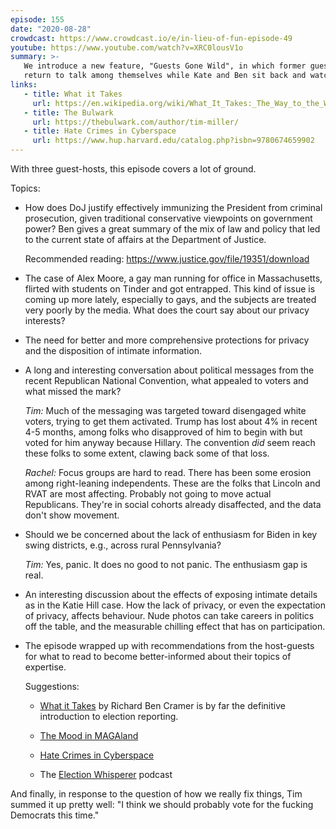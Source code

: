 ```yaml
---
episode: 155
date: "2020-08-28"
crowdcast: https://www.crowdcast.io/e/in-lieu-of-fun-episode-49
youtube: https://www.youtube.com/watch?v=XRC0lousV1o
summary: >-
   We introduce a new feature, "Guests Gone Wild", in which former guests
   return to talk among themselves while Kate and Ben sit back and watch.
links:
   - title: What it Takes
     url: https://en.wikipedia.org/wiki/What_It_Takes:_The_Way_to_the_White_House
   - title: The Bulwark
     url: https://thebulwark.com/author/tim-miller/
   - title: Hate Crimes in Cyberspace
     url: https://www.hup.harvard.edu/catalog.php?isbn=9780674659902
---
```

With three guest-hosts, this episode covers a lot of ground.

Topics:

- How does DoJ justify effectively immunizing the President from criminal
  prosecution, given traditional conservative viewpoints on government power?
  Ben gives a great summary of the mix of law and policy that led to the
  current state of affairs at the Department of Justice.

  Recommended reading: https://www.justice.gov/file/19351/download

- The case of Alex Moore, a gay man running for office in Massachusetts,
  flirted with students on Tinder and got entrapped.  This kind of issue is
  coming up more lately, especially to gays, and the subjects are treated very
  poorly by the media. What does the court say about our privacy interests?

- The need for better and more comprehensive protections for privacy and the
  disposition of intimate information.

- A long and interesting conversation about political messages from the recent
  Republican National Convention, what appealed to voters and what missed the
  mark?

  *Tim:* Much of the messaging was targeted toward disengaged white voters,
  trying to get them activated.  Trump has lost about 4% in recent 4-5 months,
  among folks who disapproved of him to begin with but voted for him anyway
  because Hillary. The convention _did_ seem reach these folks to some extent,
  clawing back some of that loss.

  *Rachel:* Focus groups are hard to read. There has been some erosion among
  right-leaning independents. These are the folks that Lincoln and RVAT are
  most affecting. Probably not going to move actual Republicans. They're in
  social cohorts already disaffected, and the data don't show movement.

- Should we be concerned about the lack of enthusiasm for Biden in key swing
  districts, e.g., across rural Pennsylvania?

  *Tim:* Yes, panic. It does no good to not panic.  The enthusiasm gap is real.

- An interesting discussion about the effects of exposing intimate details as
  in the Katie Hill case. How the lack of privacy, or even the expectation of
  privacy, affects behaviour.  Nude photos can take careers in politics off the
  table, and the measurable chilling effect that has on participation.

- The episode wrapped up with recommendations from the host-guests for what to
  read to become better-informed about their topics of expertise.

  Suggestions:

    - [What it Takes](https://www.hup.harvard.edu/catalog.php?isbn=9780674659902)
      by Richard Ben Cramer is by far the definitive introduction to election
      reporting.

    - [The Mood in MAGAland](https://www.rollingstone.com/politics/politics-features/trump-reelection-chances-2020-house-senate-candidates-biden-1024862/)

    - [Hate Crimes in Cyberspace](https://www.hup.harvard.edu/catalog.php?isbn=9780674659902)

    - The [Election Whisperer](https://oldbull.tv/tew/) podcast

And finally, in response to the question of how we really fix things, Tim
summed it up pretty well: "I think we should probably vote for the fucking
Democrats this time."
